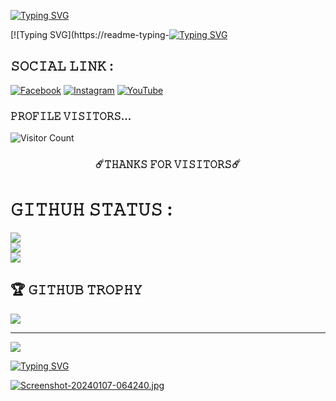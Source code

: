 [![Typing SVG](https://readme-typing-svg.herokuapp.com?font=Fira+Code&size=30&pause=1000&color=F71111&random=false&width=435&lines=%F0%9D%99%B7%F0%9D%99%B8+%F0%9D%9A%83%F0%9D%99%B7%F0%9D%99%B4%F0%9D%9A%81%F0%9D%99%B4+%F0%9F%91%8B)](https://git.io/typing-svg)

[![Typing SVG](https://readme-typing-[![Typing SVG](https://readme-typing-svg.herokuapp.com?font=Fira+code&size=30&pause=1000&color=0021F7&background=0009FF00&random=false&width=435&lines=SIYAM+AHMED+)](https://git.io/typing-svg)

## 𝚂𝙾𝙲𝙸𝙰𝙻 𝙻𝙸𝙽𝙺 :
[![Facebook](https://img.shields.io/badge/Facebook-%231877F2.svg?logo=Facebook&logoColor=white)](https://facebook.com/SIYAM-143) [![Instagram](https://img.shields.io/badge/Instagram-%23E4405F.svg?logo=Instagram&logoColor=white)](https://instagram.com/itsrimon.143) [![YouTube](https://img.shields.io/badge/YouTube-%23FF0000.svg?logo=YouTube&logoColor=white)](https://youtube.com/@@bdcybertech?si=3kOSu1WYozCQPKfF) 

### 𝙿𝚁𝙾𝙵𝙸𝙻𝙴 𝚅𝙸𝚂𝙸𝚃𝙾𝚁𝚂... 
 
![Visitor Count](https://profile-counter.glitch.me/{SIYAM-143}/count.svg)
<br />
<div align="center"> 
<h3>☄️𝚃𝙷𝙰𝙽𝙺𝚂 𝙵𝙾𝚁 𝚅𝙸𝚂𝙸𝚃𝙾𝚁𝚂☄️ </h3>
</div>

# 𝙶𝙸𝚃𝙷𝚄𝙷 𝚂𝚃𝙰𝚃𝚄𝚂 :
![](https://github-readme-stats.vercel.app/api?username=SIYAM-143&theme=radical&hide_border=true&include_all_commits=true&count_private=true)<br/>
![](https://github-readme-streak-stats.herokuapp.com/?user=SIYAM-143&theme=radical&hide_border=true)<br/>
![](https://github-readme-stats.vercel.app/api/top-langs/?username=SIYAM-143&theme=radical&hide_border=true&include_all_commits=true&count_private=true&layout=compact)

## 🏆 𝙶𝙸𝚃𝙷𝚄𝙱 𝚃𝚁𝙾𝙿𝙷𝚈
![](https://github-profile-trophy.vercel.app/?username=SIYAM-143&theme=radical&no-frame=false&no-bg=false&margin-w=4)

---
[![](https://visitcount.itsvg.in/api?id=SIYAM-143&icon=0&color=0)](https://visitcount.itsvg.in)

<!-- Proudly created with GPRM ( https://gprm.itsvg.in ) -->


[![Typing SVG](https://readme-typing-svg.herokuapp.com?font=Fira+Code&size=30&pause=1000&color=34F72A&random=false&width=435&lines=%F0%9D%9A%83%F0%9D%99%B7%F0%9D%99%B0%F0%9D%99%BD%F0%9D%99%BA+%F0%9D%9A%88%F0%9D%99%BE%F0%9D%9A%84)](https://git.io/typing-svg)


[![Screenshot-20240107-064240.jpg](https://i.postimg.cc/QMFXNQBN/Screenshot-20240107-064240.jpg)](https://postimg.cc/94j3Jqts)
